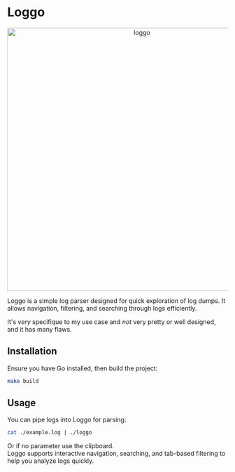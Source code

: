 # Loggo

<p align="center">
  <img src="https://github.com/user-attachments/assets/71c2171d-b15f-46ca-a451-23fd0d262685" alt="loggo" width="600">
</p>

Loggo is a simple log parser designed for quick exploration of log dumps. It allows navigation, filtering, and searching through logs efficiently.

It's *very* specifique to my use case and *not* very pretty or well designed, and it has many flaws.

## Installation

Ensure you have Go installed, then build the project:

```sh
make build
```

## Usage

You can pipe logs into Loggo for parsing:

```sh
cat ./example.log | ./loggo
```

Or if no parameter use the clipboard.  
Loggo supports interactive navigation, searching, and tab-based filtering to help you analyze logs quickly.

